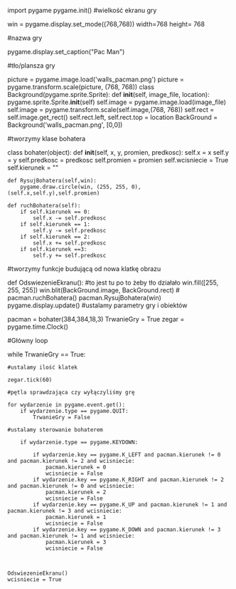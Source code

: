 import pygame
pygame.init()
#wielkość ekranu gry

win = pygame.display.set_mode((768,768))
width=768
height= 768

#nazwa gry

pygame.display.set_caption("Pac Man")


#tło/plansza gry

picture = pygame.image.load('walls_pacman.png')
picture = pygame.transform.scale(picture, (768, 768))
class Background(pygame.sprite.Sprite):
    def __init__(self, image_file, location):
        pygame.sprite.Sprite.__init__(self)
        self.image = pygame.image.load(image_file)
        self.image = pygame.transform.scale(self.image,(768, 768))
        self.rect = self.image.get_rect()
        self.rect.left, self.rect.top = location
BackGround = Background('walls_pacman.png', [0,0])


#tworzymy klase bohatera

class bohater(object):
    def __init__(self, x, y, promien, predkosc):
        self.x = x
        self.y = y
        self.predkosc = predkosc
        self.promien = promien
        self.wcisniecie = True
        self.kierunek = ""

    def RysujBohatera(self,win):
        pygame.draw.circle(win, (255, 255, 0), (self.x,self.y),self.promien)

    def ruchBohatera(self):
        if self.kierunek == 0:
            self.x -= self.predkosc
        if self.kierunek == 1:
            self.y -= self.predkosc
        if self.kierunek == 2:
            self.x += self.predkosc
        if self.kierunek ==3:
            self.y += self.predkosc

#tworzymy funkcje budującą od nowa klatkę obrazu

def OdswiezenieEkranu():
    #to jest tu po to żeby tło działało
    win.fill([255, 255, 255])
    win.blit(BackGround.image, BackGround.rect)
    #
    pacman.ruchBohatera()
    pacman.RysujBohatera(win)
    pygame.display.update()
#ustalamy parametry gry i obiektów

pacman = bohater(384,384,18,3)
TrwanieGry = True
zegar = pygame.time.Clock()


#Główny loop

while TrwanieGry == True:

    #ustalamy ilość klatek

    zegar.tick(60)

    #pętla sprawdzająca czy wyłączyliśmy grę

    for wydarzenie in pygame.event.get():
        if wydarzenie.type == pygame.QUIT:
            TrwanieGry = False

    #ustalamy sterowanie bohaterem

        if wydarzenie.type == pygame.KEYDOWN:

            if wydarzenie.key == pygame.K_LEFT and pacman.kierunek != 0 and pacman.kierunek != 2 and wcisniecie:
                pacman.kierunek = 0
                wcisniecie = False
            if wydarzenie.key == pygame.K_RIGHT and pacman.kierunek != 2 and pacman.kierunek != 0 and wcisniecie:
                pacman.kierunek = 2
                wcisniecie = False
            if wydarzenie.key == pygame.K_UP and pacman.kierunek != 1 and pacman.kierunek != 3 and wcisniecie:
                pacman.kierunek = 1
                wcisniecie = False
            if wydarzenie.key == pygame.K_DOWN and pacman.kierunek != 3 and pacman.kierunek != 1 and wcisniecie:
                pacman.kierunek = 3
                wcisniecie = False



    OdswiezenieEkranu()
    wcisniecie = True
